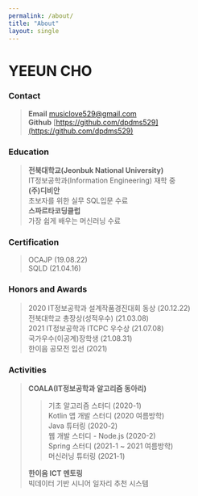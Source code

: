 ```yaml
---
permalink: /about/
title: "About"
layout: single
---
```


# YEEUN CHO
### Contact
> __Email__ musiclove529@gmail.com  
> __Github__ [https://github.com/dpdms529](https://github.com/dpdms529)
### Education
> __전북대학교(Jeonbuk National University)__  
> IT정보공학과(Information Engineering) 재학 중  
> __(주)디비안__  
> 초보자를 위한 실무 SQL입문 수료  
> __스파르타코딩클럽__  
> 가장 쉽게 배우는 머신러닝 수료  
### Certification
> OCAJP (19.08.22)  
> SQLD (21.04.16)  
### Honors and Awards
> 2020 IT정보공학과 설계작품경진대회 동상 (20.12.22)  
> 전북대학교 총장상(성적우수) (21.03.08)  
> 2021 IT정보공학과 ITCPC 우수상 (21.07.08)  
> 국가우수(이공계)장학생 (21.08.31)  
> 한이음 공모전 입선 (2021)
### Activities
> __COALA(IT정보공학과 알고리즘 동아리)__
>> 기초 알고리즘 스터디 (2020-1)  
>> Kotlin 앱 개발 스터디 (2020 여름방학)  
>> Java 튜터링 (2020-2)  
>> 웹 개발 스터디 - Node.js (2020-2)  
>> Spring 스터디 (2021-1 ~ 2021 여름방학)  
>> 머신러닝 튜터링 (2021-1)  
> 
> __한이음 ICT 멘토링__  
> 빅데이터 기반 시니어 일자리 추천 시스템
